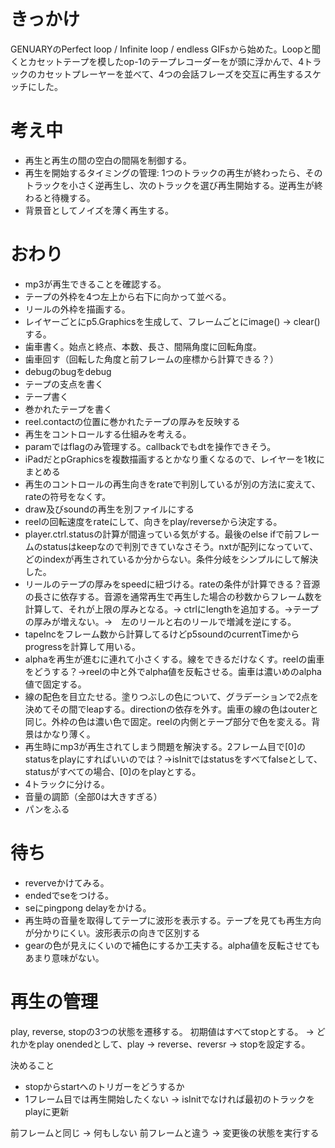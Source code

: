 # きっかけ
GENUARYのPerfect loop / Infinite loop / endless GIFsから始めた。Loopと聞くとカセットテープを模したop-1のテープレコーダーをが頭に浮かんで、4トラックのカセットプレーヤーを並べて、4つの会話フレーズを交互に再生するスケッチにした。

# 考え中
- 再生と再生の間の空白の間隔を制御する。
- 再生を開始するタイミングの管理: 1つのトラックの再生が終わったら、そのトラックを小さく逆再生し、次のトラックを選び再生開始する。逆再生が終わると待機する。
- 背景音としてノイズを薄く再生する。

# おわり
- mp3が再生できることを確認する。
- テープの外枠を4つ左上から右下に向かって並べる。
- リールの外枠を描画する。
- レイヤーごとにp5.Graphicsを生成して、フレームごとにimage() → clear()する。
- 歯車書く。始点と終点、本数、長さ、間隔角度に回転角度。
- 歯車回す（回転した角度と前フレームの座標から計算できる？）
- debugのbugをdebug
- テープの支点を書く
- テープ書く
- 巻かれたテープを書く
- reel.contactの位置に巻かれたテープの厚みを反映する
- 再生をコントロールする仕組みを考える。
- paramではflagのみ管理する。callbackでもdtを操作できそう。
- iPadだとpGraphicsを複数描画するとかなり重くなるので、レイヤーを1枚にまとめる
- 再生のコントロールの再生向きをrateで判別しているが別の方法に変えて、rateの符号をなくす。
- draw及びsoundの再生を別ファイルにする
- reelの回転速度をrateにして、向きをplay/reverseから決定する。
- player.ctrl.statusの計算が間違っている気がする。最後のelse ifで前フレームのstatusはkeepなので判別できていなさそう。nxtが配列になっていて、どのindexが再生されているか分からない。条件分岐をシンプルにして解決した。
- リールのテープの厚みをspeedに紐づける。rateの条件が計算できる？音源の長さに依存する。音源を通常再生で再生した場合の秒数からフレーム数を計算して、それが上限の厚みとなる。→ ctrlにlengthを追加する。→テープの厚みが増えない。→　左のリールと右のリールで増減を逆にする。
- tapeIncをフレーム数から計算してるけどp5soundのcurrentTimeからprogressを計算して用いる。
- alphaを再生が進むに連れて小さくする。線をできるだけなくす。reelの歯車をどうする？→reelの中と外でalpha値を反転させる。歯車は濃いめのalpha値で固定する。
- 線の配色を目立たせる。塗りつぶしの色について、グラデーションで2点を決めてその間でleapする。directionの依存を外す。歯車の線の色はouterと同じ。外枠の色は濃い色で固定。reelの内側とテープ部分で色を変える。背景はかなり薄く。
- 再生時にmp3が再生されてしまう問題を解決する。2フレーム目で[0]のstatusをplayにすればいいのでは？→isInitではstatusをすべてfalseとして、statusがすべての場合、[0]のをplayとする。
- 4トラックに分ける。
- 音量の調節（全部0は大きすぎる）
- パンをふる

# 待ち
- reverveかけてみる。
- endedでseをつける。
- seにpingpong delayをかける。
- 再生時の音量を取得してテープに波形を表示する。テープを見ても再生方向が分かりにくい。波形表示の向きで区別する
- gearの色が見えにくいので補色にするか工夫する。alpha値を反転させてもあまり意味がない。

# 再生の管理
play, reverse, stopの3つの状態を遷移する。
初期値はすべてstopとする。 -> どれかをplay
onendedとして、play -> reverse、reversr -> stopを設定する。

決めること
- stopからstartへのトリガーをどうするか
- 1フレーム目では再生開始したくない -> isInitでなければ最初のトラックをplayに更新

前フレームと同じ -> 何もしない
前フレームと違う -> 変更後の状態を実行する